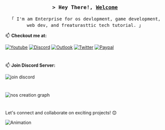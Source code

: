 <div align="center">
<h3>
<samp>&gt; Hey There!, <b><a target="_blank" href="https://nexoscreator.pro">Welcome</a></b>
</samp>
</h3>
<p>
<samp>「 I'm am Enterprise for os devlopment, game development, web dev, and freaturasttic tech tutorial. 」</samp>
</p>
</div>

📫 **Checkout me at:**

[![Youtube](https://img.shields.io/static/v1?message=Youtube&logo=youtube&label=&color=FF0000&logoColor=white&labelColor=&style=for-the-badge)](https://youtube.com/noscreation)
[![Discord](https://img.shields.io/static/v1?message=Discord&logo=discord&label=&color=7289DA&logoColor=white&labelColor=&style=for-the-badge)](https://discord.gg/832187937675804683)
[![Outlook](https://img.shields.io/static/v1?message=Outlook&logo=microsoft-outlook&label=&color=0078D4&logoColor=white&labelColor=&style=for-the-badge)](mailto:contact@nexoscreation.com)
[![Twitter](https://img.shields.io/static/v1?message=Twitter&logo=twitter&label=&color=1DA1F2&logoColor=white&labelColor=&style=for-the-badge)](https://twitter.com/noscreator)
[![Paypal](https://img.shields.io/static/v1?message=PayPal&logo=paypal&label=&color=00457C&logoColor=white&labelColor=&style=for-the-badge)](https://paypal.me/noscreator)
#
📫 **Join Discord Server:**

![join discord](http://invidget.switchblade.xyz/832187937675804683)
#
![nos creation graph](https://github-readme-activity-graph.vercel.app/graph?username=noscreation&custom_title=NOS%20CREATOR%20GITHUB%20ACTIVITY%20GRAPH&bg_color=0D1117&color=7F3FBF&line=7F3FBF&point=7F3FBF&area_color=FFFFFF&title_color=FFFFFF&area=true)
#
Let's connect and collaborate on exciting projects! 😊

![Animation](https://raw.githubusercontent.com/noscreator/noscreator/output/snake.svg)
###
